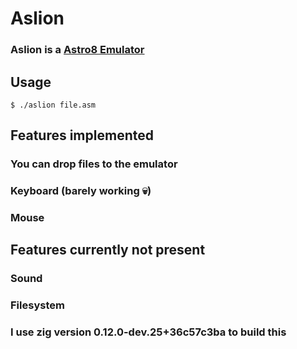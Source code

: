 # Aslion
### Aslion is a [Astro8 Emulator](https://github.com/sam-astro/Astro8-Computer)

## Usage
```console
$ ./aslion file.asm
```

## Features implemented
### You can drop files to the emulator
### Keyboard (barely working :skull:)
### Mouse

## Features currently not present
### Sound
### Filesystem

### I use zig version 0.12.0-dev.25+36c57c3ba to build this
